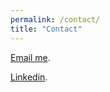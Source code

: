 ```yaml
---
permalink: /contact/
title: "Contact"
---
```


[Email me](mailto:zr.feng@outlook.com). 

[Linkedin](https://www.linkedin.com/in/glennfeng). 
